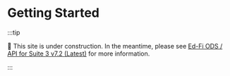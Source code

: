 # Getting Started

:::tip

🚧 This site is under construction. In the meantime, please see
[Ed-Fi ODS / API for Suite 3 v7.2 (Latest)](https://edfi.atlassian.net/wiki/spaces/ODSAPIS3V72/overview)
for more information.

:::
